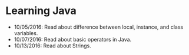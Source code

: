 # Learning Java

- 10/05/2016: Read about difference between local, instance, and class variables. 
- 10/07/2016: Read about basic operators in Java.
- 10/13/2016: Read about Strings. 
